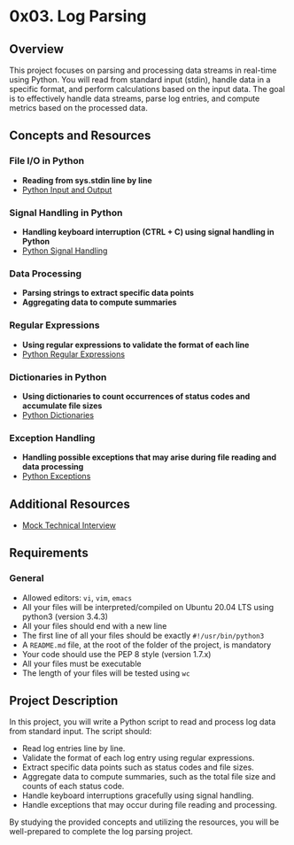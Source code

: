 # 0x03. Log Parsing

## Overview

This project focuses on parsing and processing data streams in real-time using Python. You will read from standard input (stdin), handle data in a specific format, and perform calculations based on the input data. The goal is to effectively handle data streams, parse log entries, and compute metrics based on the processed data.

## Concepts and Resources

### File I/O in Python
- **Reading from sys.stdin line by line**
- [Python Input and Output](https://docs.python.org/3/tutorial/inputoutput.html)

### Signal Handling in Python
- **Handling keyboard interruption (CTRL + C) using signal handling in Python**
- [Python Signal Handling](https://docs.python.org/3/library/signal.html)

### Data Processing
- **Parsing strings to extract specific data points**
- **Aggregating data to compute summaries**

### Regular Expressions
- **Using regular expressions to validate the format of each line**
- [Python Regular Expressions](https://docs.python.org/3/library/re.html)

### Dictionaries in Python
- **Using dictionaries to count occurrences of status codes and accumulate file sizes**
- [Python Dictionaries](https://docs.python.org/3/tutorial/datastructures.html#dictionaries)

### Exception Handling
- **Handling possible exceptions that may arise during file reading and data processing**
- [Python Exceptions](https://docs.python.org/3/tutorial/errors.html)

## Additional Resources
- [Mock Technical Interview](https://www.youtube.com/watch?feature=shared&v=5dRTK-_Bzd0)

## Requirements

### General
- Allowed editors: `vi`, `vim`, `emacs`
- All your files will be interpreted/compiled on Ubuntu 20.04 LTS using python3 (version 3.4.3)
- All your files should end with a new line
- The first line of all your files should be exactly `#!/usr/bin/python3`
- A `README.md` file, at the root of the folder of the project, is mandatory
- Your code should use the PEP 8 style (version 1.7.x)
- All your files must be executable
- The length of your files will be tested using `wc`

## Project Description

In this project, you will write a Python script to read and process log data from standard input. The script should:
- Read log entries line by line.
- Validate the format of each log entry using regular expressions.
- Extract specific data points such as status codes and file sizes.
- Aggregate data to compute summaries, such as the total file size and counts of each status code.
- Handle keyboard interruptions gracefully using signal handling.
- Handle exceptions that may occur during file reading and processing.

By studying the provided concepts and utilizing the resources, you will be well-prepared to complete the log parsing project.
